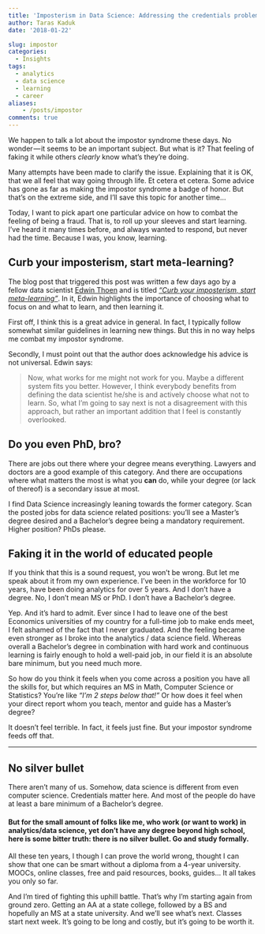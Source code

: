 ```yaml
---
title: 'Imposterism in Data Science: Addressing the credentials problem'
author: Taras Kaduk
date: '2018-01-22'

slug: impostor
categories:
  - Insights
tags:
  - analytics
  - data science
  - learning
  - career
aliases:
    - /posts/impostor
comments: true
---
```


We happen to talk a lot about the impostor syndrome these days. No wonder — it seems to be an important subject. But what is it? That feeling of faking it while others *clearly* know what’s they’re doing.

Many attempts have been made to clarify the issue. Explaining that it is OK, that we all feel that way going through life. Et cetera et cetera. Some advice has gone as far as making the impostor syndrome a badge of honor. But that’s on the extreme side, and I’ll save this topic for another time…

Today, I want to pick apart one particular advice on how to combat the feeling of being a fraud. That is, to roll up your sleeves and start learning. I’ve heard it many times before, and always wanted to respond, but never had the time. Because I was, you know, learning.

## Curb your imposterism, start meta-learning?

The blog post that triggered this post was written a few days ago by a fellow data scientist [Edwin Thoen](https://twitter.com/edwin_thoen) and is titled [*“Curb your imposterism, start meta-learning”*](https://edwinth.github.io/meta-learning/). In it, Edwin highlights the importance of choosing what to focus on and what to learn, and then learning it.

First off, I think this is a great advice in general. In fact, I typically follow somewhat similar guidelines in learning new things. But this in no way helps me combat my impostor syndrome.

Secondly, I must point out that the author does acknowledge his advice is not universal. Edwin says:

> Now, what works for me might not work for you. Maybe a different system fits you better. However, I think everybody benefits from defining the data scientist he/she is and actively choose what not to learn.
>So, what I’m going to say next is not a disagreement with this approach, but rather an important addition that I feel is constantly overlooked.

## Do you even PhD, bro?
There are jobs out there where your degree means everything. Lawyers and doctors are a good example of this category. And there are occupations where what matters the most is what you **can** do, while your degree (or lack of thereof) is a secondary issue at most.

I find Data Science increasingly leaning towards the former category. Scan the posted jobs for data science related positions: you’ll see a Master’s degree desired and a Bachelor’s degree being a mandatory requirement. Higher position? PhDs please.

## Faking it in the world of educated people
If you think that this is a sound request, you won’t be wrong. But let me speak about it from my own experience. I’ve been in the workforce for 10 years, have been doing analytics for over 5 years. And I don’t have a degree. No, I don’t mean MS or PhD. I don’t have a Bachelor’s degree.

Yep. And it’s hard to admit. Ever since I had to leave one of the best Economics universities of my country for a full-time job to make ends meet, I felt ashamed of the fact that I never graduated. And the feeling became even stronger as I broke into the analytics / data science field. Whereas overall a Bachelor’s degree in combination with hard work and continuous learning is fairly enough to hold a well-paid job, in our field it is an absolute bare minimum, but you need much more.

So how do you think it feels when you come across a position you have all the skills for, but which requires an MS in Math, Computer Science or Statistics? You’re like *“I’m 2 steps below that!”* Or how does it feel when your direct report whom you teach, mentor and guide has a Master’s degree?

It doesn’t feel terrible. In fact, it feels just fine. But your impostor syndrome feeds off that.

***

## No silver bullet
There aren’t many of us. Somehow, data science is different from even computer science. Credentials matter here. And most of the people do have at least a bare minimum of a Bachelor’s degree.

####  But for the small amount of folks like me, who work (or want to work) in analytics/data science, yet don’t have any degree beyond high school, here is some bitter truth: there is no silver bullet. Go and study formally.


All these ten years, I though I can prove the world wrong, thought I can show that one can be smart without a diploma from a 4-year university. MOOCs, online classes, free and paid resources, books, guides… It all takes you only so far.


And I’m tired of fighting this uphill battle. That’s why I’m starting again from ground zero. Getting an AA at a state college, followed by a BS and hopefully an MS at a state university. And we’ll see what’s next. Classes start next week. It’s going to be long and costly, but it’s going to be worth it.